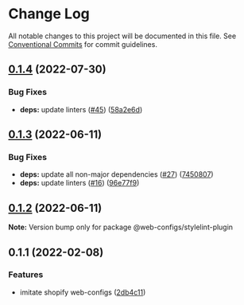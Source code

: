 # Change Log

All notable changes to this project will be documented in this file.
See [Conventional Commits](https://conventionalcommits.org) for commit guidelines.

## [0.1.4](https://github.com/thundermiracle/web-configs/compare/@web-configs/stylelint-plugin@0.1.3...@web-configs/stylelint-plugin@0.1.4) (2022-07-30)


### Bug Fixes

* **deps:** update linters ([#45](https://github.com/thundermiracle/web-configs/issues/45)) ([58a2e6d](https://github.com/thundermiracle/web-configs/commit/58a2e6d3097ebd423314638fb4bd9e98879bc537))





## [0.1.3](https://github.com/thundermiracle/web-configs/compare/@web-configs/stylelint-plugin@0.1.2...@web-configs/stylelint-plugin@0.1.3) (2022-06-11)


### Bug Fixes

* **deps:** update all non-major dependencies ([#27](https://github.com/thundermiracle/web-configs/issues/27)) ([7450807](https://github.com/thundermiracle/web-configs/commit/745080797c260ab9d4da8651a5eb2f0e4bff5878))
* **deps:** update linters ([#16](https://github.com/thundermiracle/web-configs/issues/16)) ([96e77f9](https://github.com/thundermiracle/web-configs/commit/96e77f9816003f94ee43b500853b0cbd15176dcb))





## [0.1.2](https://github.com/thundermiracle/web-configs/compare/@web-configs/stylelint-plugin@0.1.1...@web-configs/stylelint-plugin@0.1.2) (2022-06-11)

**Note:** Version bump only for package @web-configs/stylelint-plugin





## 0.1.1 (2022-02-08)


### Features

* imitate shopify web-configs ([2db4c11](https://github.com/thundermiracle/web-configs/commit/2db4c11951096e2e9957c892682af9f1804598fe))
